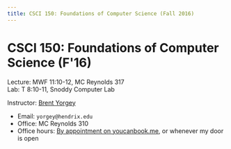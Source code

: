 ```yaml
---
title: CSCI 150: Foundations of Computer Science (Fall 2016)
---
```

CSCI 150: Foundations of Computer Science (F'16)
=======================================

Lecture: MWF 11:10-12, MC Reynolds 317  
Lab: T 8:10-11, Snoddy Computer Lab  

Instructor: [Brent Yorgey](http://www.cs.hendrix.edu/~yorgey/)

* Email: `yorgey@hendrix.edu`
* Office: MC Reynolds 310
* Office hours:
  [By appointment on youcanbook.me](https://byorgey.youcanbook.me/),
  or whenever my door is open

